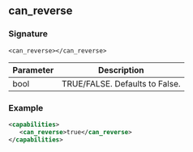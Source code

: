 ## can\_reverse


### Signature

`<can_reverse></can_reverse>`


| Parameter | Description |
| --- | --- |
| bool | TRUE/FALSE. Defaults to False. |


### Example

```xml
<capabilities>
   <can_reverse>true</can_reverse>
</capabilities>
```

